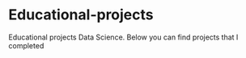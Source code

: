 # Educational-projects
Educational projects Data Science.
Below you can find projects that I completed
